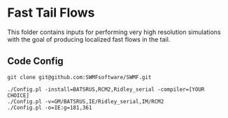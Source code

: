 # Fast Tail Flows

This folder contains inputs for performing very high resolution simulations
with the goal of producing localized fast flows in the tail.

## Code Config
```
git clone git@github.com:SWMFsoftware/SWMF.git

./Config.pl -install=BATSRUS,RCM2,Ridley_serial -compiler=[YOUR CHOICE]
./Config.pl -v=GM/BATSRUS,IE/Ridley_serial,IM/RCM2
./Config.pl -o=IE:g=181,361
```